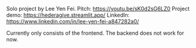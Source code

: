 Solo project by Lee Yen Fei.
Pitch: https://youtu.be/sK0d2sG6LZ0
Project demo: https://hederagive.streamlit.app/
LinkedIn: https://www.linkedin.com/in/lee-yen-fei-a847282a0/

Currently only consists of the frontend. The backend does not work for now.
